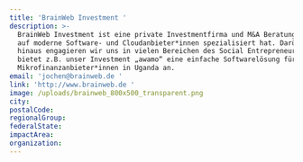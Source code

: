 ```yaml
---
title: 'BrainWeb Investment '
description: >-
  BrainWeb Investment ist eine private Investmentfirma und M&A Beratung die sich
  auf moderne Software- und Cloudanbieter*innen spezialisiert hat. Darüber
  hinaus engagieren wir uns in vielen Bereichen des Social Entrepreneurship, so
  bietet z.B. unser Investment „awamo“ eine einfache Softwarelösung für
  Mikrofinanzanbieter*innen in Uganda an.
email: 'jochen@brainweb.de '
link: 'http://www.brainweb.de '
image: /uploads/brainweb_800x500_transparent.png
city:
postalCode:
regionalGroup:
federalState:
impactArea:
organization:
---
```


